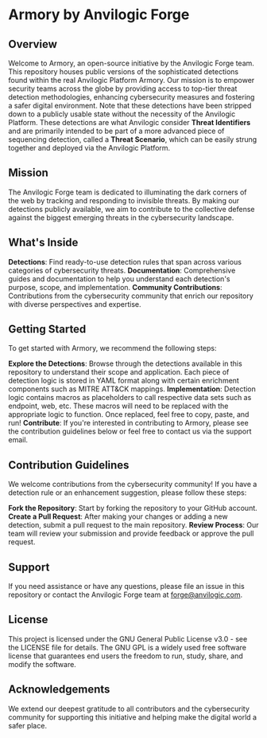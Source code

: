 # Armory by Anvilogic Forge
## Overview
Welcome to Armory, an open-source initiative by the Anvilogic Forge team. This repository houses public versions of the sophisticated detections found within the real Anvilogic Platform Armory. Our mission is to empower security teams across the globe by providing access to top-tier threat detection methodologies, enhancing cybersecurity measures and fostering a safer digital environment. Note that these detections have been stripped down to a publicly usable state without the necessity of the Anvilogic Platform. These detections are what Anvilogic consider **Threat Identifiers** and are primarily intended to be part of a more advanced piece of sequencing detection, called a **Threat Scenario**, which can be easily strung together and deployed via the Anvilogic Platform.

## Mission
The Anvilogic Forge team is dedicated to illuminating the dark corners of the web by tracking and responding to invisible threats. By making our detections publicly available, we aim to contribute to the collective defense against the biggest emerging threats in the cybersecurity landscape.

## What's Inside
**Detections**: Find ready-to-use detection rules that span across various categories of cybersecurity threats.
**Documentation**: Comprehensive guides and documentation to help you understand each detection's purpose, scope, and implementation.
**Community Contributions**: Contributions from the cybersecurity community that enrich our repository with diverse perspectives and expertise.

## Getting Started
To get started with Armory, we recommend the following steps:

**Explore the Detections**: Browse through the detections available in this repository to understand their scope and application. Each piece of detection logic is stored in YAML format along with certain enrichment components such as MITRE ATT&CK mappings.
**Implementation**: Detection logic contains macros as placeholders to call respective data sets such as endpoint, web, etc. These macros will need to be replaced with the appropriate logic to function. Once replaced, feel free to copy, paste, and run!
**Contribute**: If you're interested in contributing to Armory, please see the contribution guidelines below or feel free to contact us via the support email.

## Contribution Guidelines
We welcome contributions from the cybersecurity community! If you have a detection rule or an enhancement suggestion, please follow these steps:

**Fork the Repository**: Start by forking the repository to your GitHub account.
**Create a Pull Request**: After making your changes or adding a new detection, submit a pull request to the main repository.
**Review Process**: Our team will review your submission and provide feedback or approve the pull request.

## Support
If you need assistance or have any questions, please file an issue in this repository or contact the Anvilogic Forge team at forge@anvilogic.com.

## License
This project is licensed under the GNU General Public License v3.0 - see the LICENSE file for details. The GNU GPL is a widely used free software license that guarantees end users the freedom to run, study, share, and modify the software.

## Acknowledgements
We extend our deepest gratitude to all contributors and the cybersecurity community for supporting this initiative and helping make the digital world a safer place.
